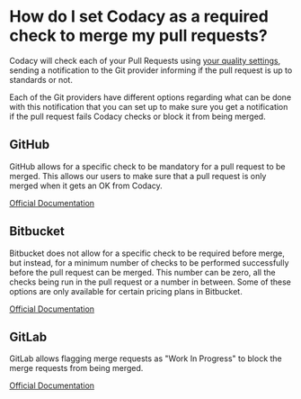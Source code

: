 # How do I set Codacy as a required check to merge my pull requests?

Codacy will check each of your Pull Requests using [your quality settings](../../repositories/quality-settings.md), sending a notification to the Git provider informing if the pull request is up to standards or not.

Each of the Git providers have different options regarding what can be done with this notification that you can set up to make sure you get a notification if the pull request fails Codacy checks or block it from being merged.

## GitHub

GitHub allows for a specific check to be mandatory for a pull request to be merged. This allows our users to make sure that a pull request is only merged when it gets an OK from Codacy.

[Official Documentation](https://help.github.com/en/articles/enabling-required-status-checks)

## Bitbucket

Bitbucket does not allow for a specific check to be required before merge, but instead, for a minimum number of checks to be performed successfully before the pull request can be merged. This number can be zero, all the checks being run in the pull request or a number in between. Some of these options are only available for certain pricing plans in Bitbucket.

[Official Documentation](https://confluence.atlassian.com/bitbucket/suggest-or-require-checks-before-a-merge-856691474.html)

## GitLab

GitLab allows flagging merge requests as "Work In Progress" to block the merge requests from being merged.

[Official Documentation](https://docs.gitlab.com/ee/user/project/merge_requests/work_in_progress_merge_requests.html)

